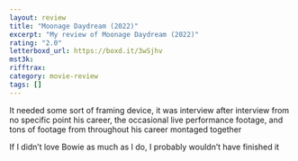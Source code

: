 ```yaml
---
layout: review
title: "Moonage Daydream (2022)"
excerpt: "My review of Moonage Daydream (2022)"
rating: "2.0"
letterboxd_url: https://boxd.it/3wSjhv
mst3k:
rifftrax:
category: movie-review
tags: []
---
```


It needed some sort of framing device, it was interview after interview from no specific point his career, the occasional live performance footage, and tons of footage from throughout his career montaged together

If I didn’t love Bowie as much as I do, I probably wouldn’t have finished it

